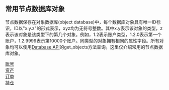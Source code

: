 ## 常用节点数据库对象
节点数据保存在对象数据库(object database)中，每个数据库对象具有唯一ID标识，ID以"x.y.z"的形式表示，xyz均为无符号整数。其中x.y表示该对象的类型，z表示该对象是该类型下的第几个对象。例如，1.2表示账户类型，1.2.0表示第一个账户，1.2.9999表示第10000个账户。同类型的对象拥有相同的属性字段。所有对象均可以使用[Database API]()的get_objects方法查询。这里仅介绍常用的节点数据库对象。

[账号]()  
[资产]()  
[订单]()  
[持仓]()

